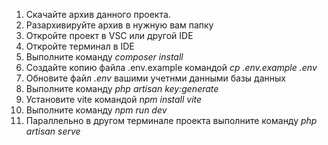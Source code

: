 1. Скачайте архив данного проекта.
2. Разархивируйте архив в нужную вам папку
3. Откройте проект в VSC или другой IDE
4. Откройте терминал в IDE
5. Выполните команду _composer install_
6. Создайте копию файла .env.example командой _cp .env.example .env_
7. Обновите файл _.env_ вашими учетнми данными базы данных
8. Выполните команду _php artisan key:generate_
9. Установите vite командой _npm install vite_
10. Выполните команду _npm run dev_
11. Параллельно в другом терминале проекта выполните команду _php artisan serve_
